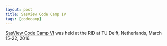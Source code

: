 ```yaml
---
layout: post
title: SasView Code Camp IV
tags: [codecamp]
---
```


[SasView Code Camp VI](http://trac.sasview.org/wiki/CodeCampIV) was held at the RID at TU Delft, Netherlands, March 15-22, 2016.